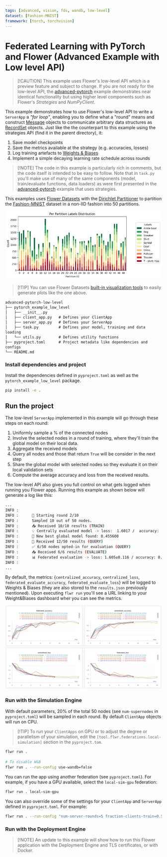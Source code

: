 ```yaml
---
tags: [advanced, vision, fds, wandb, low-level]
dataset: [Fashion-MNIST]
framework: [torch, torchvision]
---
```


# Federated Learning with PyTorch and Flower (Advanced Example with Low level API)

> \[!CAUTION\]
> This example uses Flower's low-level API which is a preview feature and subject to change. If you are not ready for the low-level API, the [advanced-pytorch](https://github.com/adap/flower/tree/main/examples/advanced-pytorch) example demonstrates near identical functionality but using higher level components such as Flower's _Strategies_ and _NumPyClient_.

This example demonstrates how to use Flower's low-level API to write a `ServerApp` a _"for loop"_, enabling you to define what a "round" means and construct [Message](https://flower.ai/docs/framework/ref-api/flwr.common.Message.html) objects to communicate arbitrary data structures as [RecordSet](https://flower.ai/docs/framework/ref-api/flwr.common.RecordSet.html) objects. Just like the the counterpart to this example using the strategies API (find it in the parent directory), it:

1. Save model checkpoints
2. Save the metrics available at the strategy (e.g. accuracies, losses)
3. Log training artefacts to [Weights & Biases](https://wandb.ai/site)
4. Implement a simple decaying learning rate schedule across rounds

> \[!NOTE\]
> The code in this example is particularly rich in comments, but the code itself is intended to be easy to follow. Note that in `task.py` you'll make use of many of the same components (model, train/evaluate functions, data loaders) as were first presented in the [advanced-pytorch](https://github.com/adap/flower/tree/main/examples/advanced-pytorch) example that uses strategies.

This examples uses [Flower Datasets](https://flower.ai/docs/datasets/) with the [Dirichlet Partitioner](https://flower.ai/docs/datasets/ref-api/flwr_datasets.partitioner.DirichletPartitioner.html#flwr_datasets.partitioner.DirichletPartitioner) to partition the [Fashion-MNIST](https://huggingface.co/datasets/zalando-datasets/fashion_mnist) dataset in a non-IID fashion into 50 partitions.

![](_static/fmnist_50_lda.png)

> \[!TIP\]
> You can use Flower Datasets [built-in visualization tools](https://flower.ai/docs/datasets/tutorial-visualize-label-distribution.html) to easily generate plots like the one above.

```shell
advanced-pytorch-low-level
├── pytorch_example_low_level
│   ├── __init__.py
│   ├── client_app.py   # Defines your ClientApp
│   ├── server_app.py   # Defines your ServerApp
│   ├── task.py         # Defines your model, training and data loading
│   └── utils.py        # Defines utility functions
├── pyproject.toml      # Project metadata like dependencies and configs
└── README.md
```

### Install dependencies and project

Install the dependencies defined in `pyproject.toml` as well as the `pytorch_example_low_level` package.

```bash
pip install -e .
```

## Run the project

The low-level `ServerApp` implemented in this example will go through these steps on each round:

1. Uniformly sample a % of the connected nodes
2. Involve the selected nodes in a round of training, where they'll train the global model on their local data.
3. Aggregate the received models
4. Query all nodes and those that return `True` will be consider in the next step
5. Share the global model with selected nodes so they evaluate it on their local validation sets
6. Compute the average accuracy and loss from the received results.

The low-level API also gives you full control on what gets logged when running you Flower apps. Running this example as shown below will generate a log like this:

```bash
...
INFO :
INFO :      🔄 Starting round 2/10
INFO :      Sampled 10 out of 50 nodes.
INFO :      📥 Received 10/10 results (TRAIN)
INFO :      💡 Centrally evaluated model -> loss:  1.6017 /  accuracy:  0.4556
INFO :      🎉 New best global model found: 0.455600
INFO :      📨 Received 12/50 results (QUERY)
INFO :      ✅ 6/50 nodes opted-in for evaluation (QUERY)
INFO :      📥 Received 6/6 results (EVALUATE)
INFO :      📊 Federated evaluation -> loss: 1.605±0.116 / accuracy: 0.522±0.105
INFO :
...
```

By default, the metrics: {`centralized_accuracy`, `centralized_loss`, `federated_evaluate_accuracy`, `federated_evaluate_loss`} will be logged to Weights & Biases (they are also stored to the `results.json` previously mentioned). Upon executing `flwr run` you'll see a URL linking to your Weight&Biases dashboard wher you can see the metrics.

![](_static/wandb_plots.png)

### Run with the Simulation Engine

With default parameters, 20% of the total 50 nodes (see `num-supernodes` in `pyproject.toml`) will be sampled in each round. By default `ClientApp` objects will run on CPU.

> \[!TIP\]
> To run your `ClientApps` on GPU or to adjust the degree or parallelism of your simulation, edit the `[tool.flwr.federations.local-simulation]` section in the `pyproject.tom`.

```bash
flwr run .

# To disable W&B
flwr run . --run-config use-wandb=false
```

You can run the app using another federation (see `pyproject.toml`). For example, if you have a GPU available, select the `local-sim-gpu` federation:

```bash
flwr run . local-sim-gpu
```

You can also override some of the settings for your `ClientApp` and `ServerApp` defined in `pyproject.toml`. For example:

```bash
flwr run . --run-config "num-server-rounds=5 fraction-clients-train=0.5"
```

### Run with the Deployment Engine

> \[!NOTE\]
> An update to this example will show how to run this Flower application with the Deployment Engine and TLS certificates, or with Docker.
